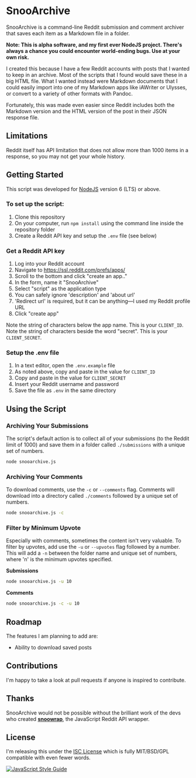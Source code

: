 # SnooArchive

SnooArchive is a command-line Reddit submission and comment archiver that saves each item as a Markdown file in a folder.

**Note: This is alpha software, and my first ever NodeJS project. There's always a chance you could encounter world-ending bugs. Use at your own risk.**

I created this because I have a few Reddit accounts with posts that I wanted to keep in an archive. Most of the scripts that I found would save these in a big HTML file. What I wanted instead were Markdown documents that I could easily import into one of my Markdown apps like iAWriter or Ulysses, or convert to a variety of other formats with Pandoc.

Fortunately, this was made even easier since Reddit includes both the Markdown version and the HTML version of the post in their JSON response file.

## Limitations

Reddit itself has API limitation that does not allow more than 1000 items in a response, so you may not get your whole history.

## Getting Started

This script was developed for [NodeJS](https://nodejs.org) version 6 (LTS) or above.

### To set up the script:

1. Clone this repository
2. On your computer, run `npm install` using the command line inside the repository folder
3. Create a Reddit API key and setup the `.env` file (see below)

### Get a Reddit API key

1. Log into your Reddit account
2. Navigate to https://ssl.reddit.com/prefs/apps/
3. Scroll to the bottom and click "create an app.."
4. In the form, name it "SnooArchive"
5. Select "script" as the application type
6. You can safely ignore 'description' and 'about url'
8. 'Redirect url' is required, but it can be anything—I used my Reddit profile URL
9. Click "create app"

Note the string of characters below the app name. This is your `CLIENT_ID`.
Note the string of characters beside the word "secret". This is your `CLIENT_SECRET`.

### Setup the .env file

1. In a text editor, open the `.env.example` file
2. As noted above, copy and paste in the value for `CLIENT_ID`
3. Copy and paste in the value for `CLIENT_SECRET`
4. Insert your Reddit username and password
5. Save the file as `.env` in the same directory

## Using the Script

### Archiving Your Submissions

The script's default action is to collect all of your submissions (to the Reddit limit of 1000) and save them in a folder called `./submissions` with a unique set of numbers.

```bash
node snooarchive.js
```

### Archiving Your Comments

To download comments, use the `-c` or `--comments` flag. Comments will download into a directory called `./comments` followed by a unique set of numbers.

```bash
node snooarchive.js -c
```

### Filter by Minimum Upvote

Especially with comments, sometimes the content isn't very valuable. To filter by upvotes, add use the `-u` or `--upvotes` flag followed by a number. This will add a `-n` between the folder name and unique set of numbers, where 'n' is the minimum upvotes specified.

**Submissions**
```bash
node snooarchive.js -u 10
```

**Comments**
```bash
node snooarchive.js -c -u 10
```

## Roadmap

The features I am planning to add are:

* Ability to download saved posts


## Contributions

I'm happy to take a look at pull requests if anyone is inspired to contribute.

## Thanks

SnooArchive would not be possible without the brilliant work of the devs who created [**snoowrap**](https://github.com/not-an-aardvark/snoowrap), the JavaScript Reddit API wrapper.

## License

I'm releasing this under the [ISC License](https://en.wikipedia.org/wiki/ISC_license) which is fully MIT/BSD/GPL compatible with even fewer words.

[![JavaScript Style Guide](https://cdn.rawgit.com/standard/standard/master/badge.svg)](https://github.com/standard/standard)
